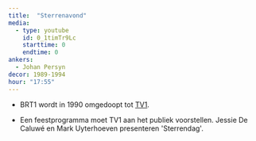 ```yaml
---
title:  "Sterrenavond"
media:
  - type: youtube
    id: 0_1timTr9Lc
    starttime: 0
    endtime: 0
ankers:
  - Johan Persyn
decor: 1989-1994
hour: "17:55"
---
```


* BRT1 wordt in 1990 omgedoopt tot <a href="https://www.youtube.com/watch?v=1IMK_lGO8y0" target="_blank">TV1</a>.

* Een feestprogramma moet TV1 aan het publiek voorstellen. Jessie De Caluwé en Mark Uyterhoeven presenteren 'Sterrendag'.
